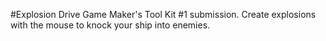 #Explosion Drive
Game Maker's Tool Kit #1 submission. Create explosions with the mouse to knock your ship into enemies.

